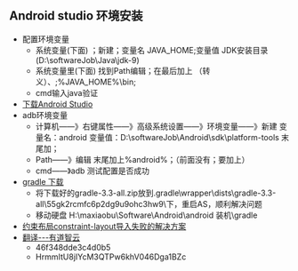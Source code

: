 ## Android studio 环境安装
*  配置环境变量
    * 系统变量(下面) ；新建；变量名 JAVA_HOME;变量值 JDK安装目录(D:\softwareJob\Java\jdk-9)
    * 系统变量里(下面) 找到Path编辑；在最后加上   （转义）、;%JAVA_HOME%\bin;
    * cmd输入java验证
* [下载Android Studio](https://developer.android.google.cn/studio/index.html)
* adb环境变量
    * 计算机——》右键属性——》高级系统设置——》环境变量——》新建 变量名：android  变量值：D:\softwareJob\Android\sdk\platform-tools  末尾加；
    * Path——》编辑 末尾加上%android%；（前面没有；要加上）
    * cmd——》adb  测试配置是否成功
* [gradle 下载](https://services.gradle.org/distributions/)
    * 将下载好的gradle-3.3-all.zip放到.gradle\wrapper\dists\gradle-3.3-all\55gk2rcmfc6p2dg9u9ohc3hw9\下，重启AS，顺利解决问题
    * 移动硬盘 H:\maxiaobu\Software\Android\android 装机\gradle
* [约束布局constraint-layout导入失败的解决方案](http://www.voidcn.com/article/p-hrlsmfbz-bnv.html)
* [翻译---有道智云](http://ai.youdao.com/app_detail.s?id=46f348dde3c4d0b5)
    * 46f348dde3c4d0b5
    * HrmmItU8jIYcM3QTPw6khV046Dga1BZc


